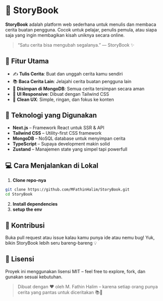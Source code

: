 # 📖 StoryBook

**StoryBook** adalah platform web sederhana untuk menulis dan membaca cerita buatan pengguna. Cocok untuk pelajar, penulis pemula, atau siapa saja yang ingin membagikan kisah uniknya secara online.

> “Satu cerita bisa mengubah segalanya.” — StoryBook ✨

## 🚀 Fitur Utama

- ✍️ **Tulis Cerita**: Buat dan unggah cerita kamu sendiri
- 📚 **Baca Cerita Lain**: Jelajahi cerita buatan pengguna lain
- 💾 **Disimpan di MongoDB**: Semua cerita tersimpan secara aman
- 🎨 **UI Responsive**: Dibuat dengan Tailwind CSS
- 🧼 **Clean UX**: Simple, ringan, dan fokus ke konten

## 🔧 Teknologi yang Digunakan

- **Next.js** – Framework React untuk SSR & API
- **Tailwind CSS** – Utility-first CSS framework
- **MongoDB** – NoSQL database untuk menyimpan cerita
- **TypeScript** – Supaya development makin solid
- **Zustand** – Manajemen state yang simpel tapi powerfull

## 💻 Cara Menjalankan di Lokal

1. **Clone repo-nya**
```bash
git clone https://github.com/MFathinHalim/StoryBook.git
cd StoryBook
```
2. **Install dependencies**
3. **setup the env**

## 🤝 Kontribusi
Buka pull request atau issue kalau kamu punya ide atau nemu bug! Yuk, bikin StoryBook lebih seru bareng-bareng 💡

## 📄 Lisensi
Proyek ini menggunakan lisensi MIT – feel free to explore, fork, dan gunakan sesuai kebutuhan.

> Dibuat dengan ❤️ oleh M. Fathin Halim – karena setiap orang punya cerita yang pantas untuk diceritakan 📚💬
